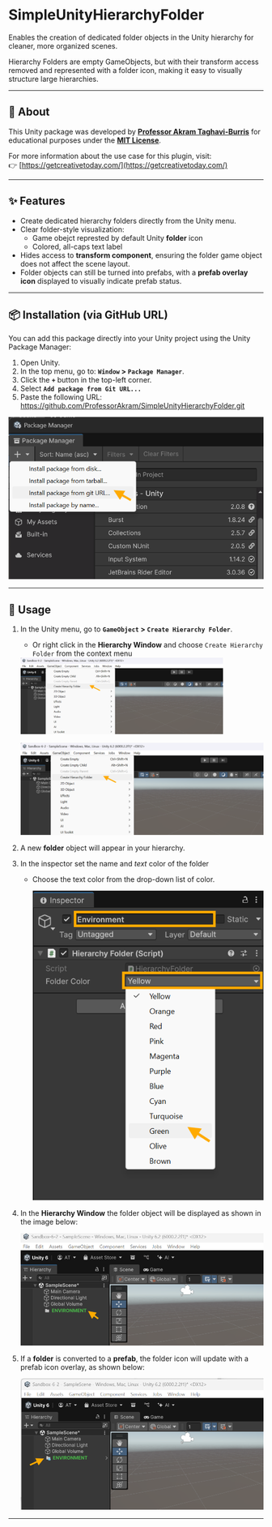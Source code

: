 # SimpleUnityHierarchyFolder
Enables the creation of dedicated folder objects in the Unity hierarchy for cleaner, more organized scenes.

Hierarchy Folders are empty GameObjects, but with their transform access removed and represented with a folder icon, making it easy to visually structure large hierarchies.

---

## 📖 About

This Unity package was developed by **[Professor Akram Taghavi-Burris](https://www.linkedin.com/in/akram-taghavi-burris/)** for educational purposes under the **[MIT License](LICENSE)**.

For more information about the use case for this plugin, visit:  
👉 [https://getcreativetoday.com/](https://getcreativetoday.com/)

---

## ✨ Features

- Create dedicated hierarchy folders directly from the Unity menu.
- Clear folder-style visualization:
  - Game obejct represted by default Unity **folder** icon
  - Colored, all-caps text label
- Hides access to **transform component**, ensuring the folder game object does not affect the scene layout.
- Folder objects can still be turned into prefabs, with a **prefab overlay icon** displayed to visually indicate prefab status.
---

## 📦 Installation (via GitHub URL)

You can add this package directly into your Unity project using the Unity Package Manager:

1. Open Unity.
2. In the top menu, go to: **`Window` > `Package Manager`**.
3. Click the **`+`** button in the top-left corner.
4. Select **`Add package from Git URL...`**
5. Paste the following URL:  https://github.com/ProfessorAkram/SimpleUnityHierarchyFolder.git

![Add package from Git URL](imgs/unity-install-package-gitURL.png)

---

## 🚀 Usage

1. In the Unity menu, go to **`GameObject` > `Create Hierarchy Folder`**.
   - Or right click in the **Hierarchy Window** and choose `Create Hierarchy Folder` from the context menu

    <img src="imgs/unity-gameObject-create-hierarchyFolder.png" alt="Create Hierarchy Folder" width="400px">
   
     ![Create Hierarchy Folder](imgs/unity-gameObject-create-hierarchyFolder.png)
   
2. A new **folder** object will appear in your hierarchy.
3. In the inspector set the name and *text* color of the folder
   - Choose the text color from the drop-down list of color.
   
     ![Hierarchy folder properties in Inspector](imgs/unity-hierarchyFolder-inspector.png)
   
4. In the **Hierarchy Window** the folder object will be displayed as shown in the image below:

   ![Hierarchy folder in Hierarchy window](imgs/unity-hierarchyFolder-hierarchy.png)

5. If a **folder** is converted to a **prefab**, the folder icon will update with a prefab icon overlay, as shown below:

   ![Hierarchy folder prefab](imgs/unity-hierarchyFolder-hierarchy-prefab.png)

---